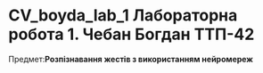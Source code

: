 # CV_boyda_lab_1 **Лабораторна робота 1. Чебан Богдан ТТП-42**

Предмет:**Розпізнавання жестів з використанням нейромереж**
